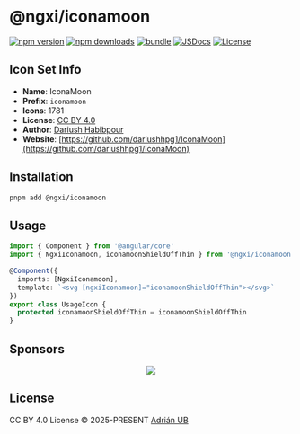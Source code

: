 # @ngxi/iconamoon

[![npm version][npm-version-src]][npm-version-href]
[![npm downloads][npm-downloads-src]][npm-downloads-href]
[![bundle][bundle-src]][bundle-href]
[![JSDocs][jsdocs-src]][jsdocs-href]
[![License][license-src]][license-href]

## Icon Set Info

- **Name**: IconaMoon
- **Prefix**: `iconamoon`
- **Icons**: 1781
- **License**: [CC BY 4.0](https://creativecommons.org/licenses/by/4.0/)
- **Author**: [Dariush Habibpour](https://github.com/dariushhpg1/IconaMoon)
- **Website**: [https://github.com/dariushhpg1/IconaMoon](https://github.com/dariushhpg1/IconaMoon)

## Installation

```sh
pnpm add @ngxi/iconamoon
```

## Usage

```ts
import { Component } from '@angular/core'
import { NgxiIconamoon, iconamoonShieldOffThin } from '@ngxi/iconamoon'

@Component({
  imports: [NgxiIconamoon],
  template: `<svg [ngxiIconamoon]="iconamoonShieldOffThin"></svg>`
})
export class UsageIcon {
  protected iconamoonShieldOffThin = iconamoonShieldOffThin
}
```

## Sponsors

<p align="center">
  <a href="https://cdn.jsdelivr.net/gh/adrian-ub/static/sponsors.svg">
    <img src='https://cdn.jsdelivr.net/gh/adrian-ub/static/sponsors.svg'/>
  </a>
</p>

## License

CC BY 4.0 License © 2025-PRESENT [Adrián UB](https://github.com/adrian-ub)

<!-- Badges -->

[npm-version-src]: https://img.shields.io/npm/v/@ngxi/iconamoon?style=flat&colorA=080f12&colorB=1fa669
[npm-version-href]: https://npmjs.com/package/@ngxi/iconamoon
[npm-downloads-src]: https://img.shields.io/npm/dm/@ngxi/iconamoon?style=flat&colorA=080f12&colorB=1fa669
[npm-downloads-href]: https://npmjs.com/package/@ngxi/iconamoon
[bundle-src]: https://img.shields.io/bundlephobia/minzip/@ngxi/iconamoon?style=flat&colorA=080f12&colorB=1fa669&label=minzip
[bundle-href]: https://bundlephobia.com/result?p=@ngxi/iconamoon
[license-src]: https://img.shields.io/npm/l/@ngxi/iconamoon?style=flat&colorA=080f12&colorB=1fa669
[license-href]: https://github.com/adrian-ub/ngxi/blob/main/LICENSE
[jsdocs-src]: https://img.shields.io/badge/jsdocs-reference-080f12?style=flat&colorA=080f12&colorB=1fa669
[jsdocs-href]: https://www.jsdocs.io/package/@ngxi/iconamoon
